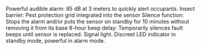 Powerful audible alarm: 85 dB at 3 meters to quickly alert occupants.
Insect barrier: Pest protection grid integrated into the sensor
Silence function: Stops the alarm and/or puts the sensor on standby for 10 minutes without removing it from its base
8-hour beep delay: Temporarily silences fault beeps until sensor is replaced. Signal light. Discreet LED indicator in standby mode, powerful in alarm mode.
